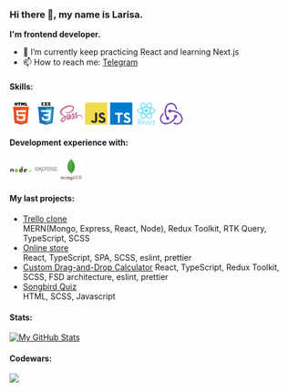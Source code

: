 ### Hi there 👋, my name is Larisa.
**I'm frontend developer.**

- 🌱 I’m currently keep practicing React and learning Next.js 
- 📫 How to reach me: [Telegram](https://t.me/Lor_kin)

#### Skills: 
<div>
<img src="https://raw.githubusercontent.com/devicons/devicon/master/icons/html5/html5-original-wordmark.svg" width="40" height="40"/>
<img src="https://raw.githubusercontent.com/devicons/devicon/master/icons/css3/css3-original-wordmark.svg" width="40" height="40"/>
<img src="https://raw.githubusercontent.com/devicons/devicon/master/icons/sass/sass-original.svg" width="40" height="40"/>
<img src="https://raw.githubusercontent.com/devicons/devicon/master/icons/javascript/javascript-original.svg" width="40" height="40"/>
<img src="https://raw.githubusercontent.com/devicons/devicon/master/icons/typescript/typescript-original.svg" width="40" height="40"/>
<img src="https://raw.githubusercontent.com/devicons/devicon/master/icons/react/react-original-wordmark.svg" width="40" height="40"/>
<img src="https://raw.githubusercontent.com/devicons/devicon/master/icons/redux/redux-original.svg" width="40" height="40"/>
<div/>

#### Development experience with: 
<div>
<img src="https://raw.githubusercontent.com/devicons/devicon/master/icons/nodejs/nodejs-original-wordmark.svg" width="40" height="40"/>
<img src="https://raw.githubusercontent.com/devicons/devicon/master/icons/express/express-original-wordmark.svg" width="40" height="40"/>
<img src="https://raw.githubusercontent.com/devicons/devicon/master/icons/mongodb/mongodb-original-wordmark.svg" width="40" height="40"/>
<div/>

#### My last projects:
- [Trello clone](https://larvolynkina-trello-rs-clone-2022q3.netlify.app/)  
MERN(Mongo, Express, React, Node), Redux Toolkit, RTK Query, TypeScript, SCSS
- [Online store](https://larvolynkina-online-store-team.netlify.app/)  
React, TypeScript, SPA, SCSS, eslint, prettier 
- [Custom Drag-and-Drop Calculator]([https://larvolynkina-online-store-team.netlify.app/](https://github.com/larvolynkina/calculator-constructor))  
React, TypeScript, Redux Toolkit, SCSS, FSD architecture, eslint, prettier
- [Songbird Quiz](https://larvolynkina.github.io/songbird/songbird/)  
HTML, SCSS, Javascript

#### Stats: 

[![My GitHub Stats](https://github-readme-stats.vercel.app/api/?username=larvolynkina&count_private=true&showicons=true)]()

#### Codewars: 

![](https://www.codewars.com/users/larvolynkina/badges/large)
